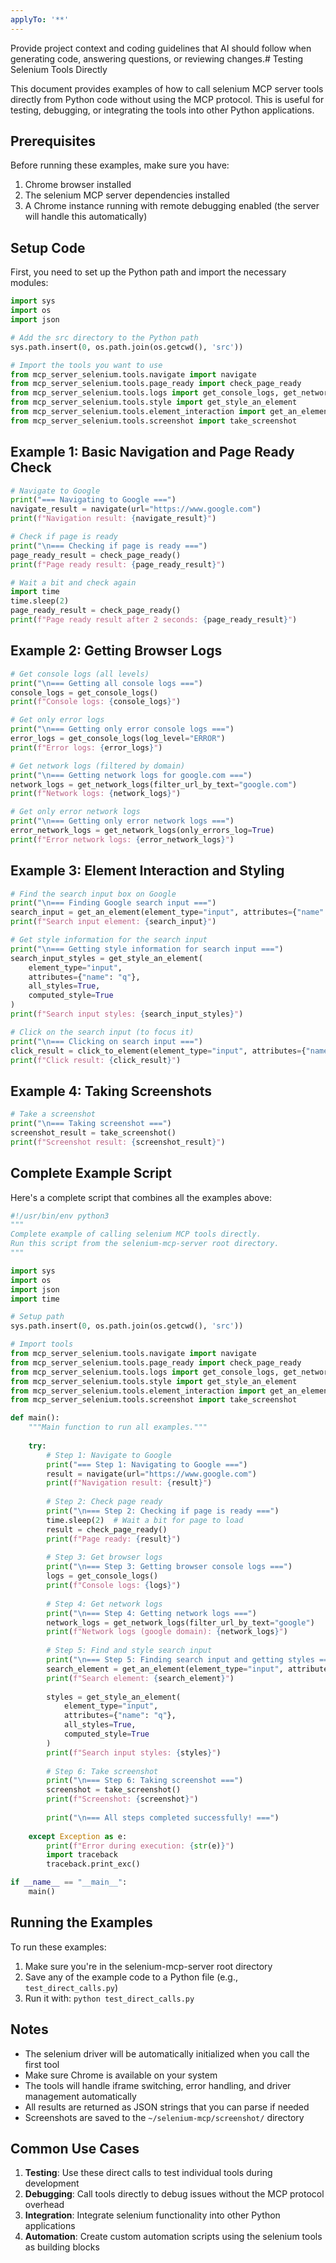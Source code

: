 ```yaml
---
applyTo: '**'
---
```

Provide project context and coding guidelines that AI should follow when generating code, answering questions, or reviewing changes.# Testing Selenium Tools Directly

This document provides examples of how to call selenium MCP server tools directly from Python code without using the MCP protocol. This is useful for testing, debugging, or integrating the tools into other Python applications.

## Prerequisites

Before running these examples, make sure you have:
1. Chrome browser installed
2. The selenium MCP server dependencies installed
3. A Chrome instance running with remote debugging enabled (the server will handle this automatically)

## Setup Code

First, you need to set up the Python path and import the necessary modules:

```python
import sys
import os
import json

# Add the src directory to the Python path
sys.path.insert(0, os.path.join(os.getcwd(), 'src'))

# Import the tools you want to use
from mcp_server_selenium.tools.navigate import navigate
from mcp_server_selenium.tools.page_ready import check_page_ready
from mcp_server_selenium.tools.logs import get_console_logs, get_network_logs
from mcp_server_selenium.tools.style import get_style_an_element
from mcp_server_selenium.tools.element_interaction import get_an_element, click_to_element
from mcp_server_selenium.tools.screenshot import take_screenshot
```

## Example 1: Basic Navigation and Page Ready Check

```python
# Navigate to Google
print("=== Navigating to Google ===")
navigate_result = navigate(url="https://www.google.com")
print(f"Navigation result: {navigate_result}")

# Check if page is ready
print("\n=== Checking if page is ready ===")
page_ready_result = check_page_ready()
print(f"Page ready result: {page_ready_result}")

# Wait a bit and check again
import time
time.sleep(2)
page_ready_result = check_page_ready()
print(f"Page ready result after 2 seconds: {page_ready_result}")
```

## Example 2: Getting Browser Logs

```python
# Get console logs (all levels)
print("\n=== Getting all console logs ===")
console_logs = get_console_logs()
print(f"Console logs: {console_logs}")

# Get only error logs
print("\n=== Getting only error console logs ===")
error_logs = get_console_logs(log_level="ERROR")
print(f"Error logs: {error_logs}")

# Get network logs (filtered by domain)
print("\n=== Getting network logs for google.com ===")
network_logs = get_network_logs(filter_url_by_text="google.com")
print(f"Network logs: {network_logs}")

# Get only error network logs
print("\n=== Getting only error network logs ===")
error_network_logs = get_network_logs(only_errors_log=True)
print(f"Error network logs: {error_network_logs}")
```

## Example 3: Element Interaction and Styling

```python
# Find the search input box on Google
print("\n=== Finding Google search input ===")
search_input = get_an_element(element_type="input", attributes={"name": "q"})
print(f"Search input element: {search_input}")

# Get style information for the search input
print("\n=== Getting style information for search input ===")
search_input_styles = get_style_an_element(
    element_type="input", 
    attributes={"name": "q"},
    all_styles=True,
    computed_style=True
)
print(f"Search input styles: {search_input_styles}")

# Click on the search input (to focus it)
print("\n=== Clicking on search input ===")
click_result = click_to_element(element_type="input", attributes={"name": "q"})
print(f"Click result: {click_result}")
```

## Example 4: Taking Screenshots

```python
# Take a screenshot
print("\n=== Taking screenshot ===")
screenshot_result = take_screenshot()
print(f"Screenshot result: {screenshot_result}")
```

## Complete Example Script

Here's a complete script that combines all the examples above:

```python
#!/usr/bin/env python3
"""
Complete example of calling selenium MCP tools directly.
Run this script from the selenium-mcp-server root directory.
"""

import sys
import os
import json
import time

# Setup path
sys.path.insert(0, os.path.join(os.getcwd(), 'src'))

# Import tools
from mcp_server_selenium.tools.navigate import navigate
from mcp_server_selenium.tools.page_ready import check_page_ready
from mcp_server_selenium.tools.logs import get_console_logs, get_network_logs
from mcp_server_selenium.tools.style import get_style_an_element
from mcp_server_selenium.tools.element_interaction import get_an_element, click_to_element
from mcp_server_selenium.tools.screenshot import take_screenshot

def main():
    """Main function to run all examples."""
    
    try:
        # Step 1: Navigate to Google
        print("=== Step 1: Navigating to Google ===")
        result = navigate(url="https://www.google.com")
        print(f"Navigation result: {result}")
        
        # Step 2: Check page ready
        print("\n=== Step 2: Checking if page is ready ===")
        time.sleep(2)  # Wait a bit for page to load
        result = check_page_ready()
        print(f"Page ready: {result}")
        
        # Step 3: Get browser logs
        print("\n=== Step 3: Getting browser console logs ===")
        logs = get_console_logs()
        print(f"Console logs: {logs}")
        
        # Step 4: Get network logs
        print("\n=== Step 4: Getting network logs ===")
        network_logs = get_network_logs(filter_url_by_text="google")
        print(f"Network logs (google domain): {network_logs}")
        
        # Step 5: Find and style search input
        print("\n=== Step 5: Finding search input and getting styles ===")
        search_element = get_an_element(element_type="input", attributes={"name": "q"})
        print(f"Search element: {search_element}")
        
        styles = get_style_an_element(
            element_type="input", 
            attributes={"name": "q"},
            all_styles=True,
            computed_style=True
        )
        print(f"Search input styles: {styles}")
        
        # Step 6: Take screenshot
        print("\n=== Step 6: Taking screenshot ===")
        screenshot = take_screenshot()
        print(f"Screenshot: {screenshot}")
        
        print("\n=== All steps completed successfully! ===")
        
    except Exception as e:
        print(f"Error during execution: {str(e)}")
        import traceback
        traceback.print_exc()

if __name__ == "__main__":
    main()
```

## Running the Examples

To run these examples:

1. Make sure you're in the selenium-mcp-server root directory
2. Save any of the example code to a Python file (e.g., `test_direct_calls.py`)
3. Run it with: `python test_direct_calls.py`

## Notes

- The selenium driver will be automatically initialized when you call the first tool
- Make sure Chrome is available on your system
- The tools will handle iframe switching, error handling, and driver management automatically
- All results are returned as JSON strings that you can parse if needed
- Screenshots are saved to the `~/selenium-mcp/screenshot/` directory

## Common Use Cases

1. **Testing**: Use these direct calls to test individual tools during development
2. **Debugging**: Call tools directly to debug issues without the MCP protocol overhead
3. **Integration**: Integrate selenium functionality into other Python applications
4. **Automation**: Create custom automation scripts using the selenium tools as building blocks